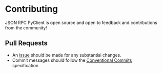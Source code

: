 # Contributing

JSON RPC PyClient is open source and open to feedback and contributions from
the community!

## Pull Requests

- An [issue](https://gitlab.com/mburkard/jsonrpc2-pyclient/-/issues)
  should be made for any substantial changes.
- Commit messages should follow the
  [Conventional Commits](https://www.conventionalcommits.org/en/v1.0.0/)
  specification.
